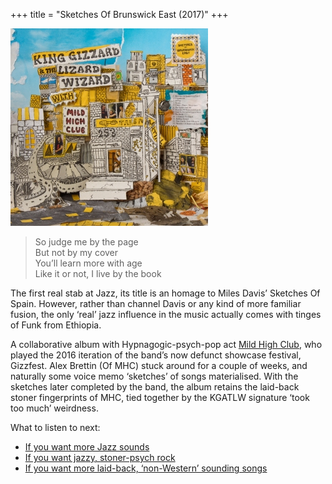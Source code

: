 +++
title = "Sketches Of Brunswick East (2017)"
+++

![album cover of Sketches Of Brunswick East](./cover.jpg)

> So judge me by the page  
> But not by my cover  
> You’ll learn more with age  
> Like it or not, I live by the book

The first real stab at Jazz, its title is an homage to Miles Davis’ Sketches Of Spain. However, rather than channel Davis or any kind of more familiar fusion, the only ‘real’ jazz influence in the music actually comes with tinges of Funk from Ethiopia.

A collaborative album with Hypnagogic-psych-pop act [Mild High Club](https://www.stonesthrow.com/artist/mildhighclub/), who played the 2016 iteration of the band’s now defunct showcase festival, Gizzfest. Alex Brettin (Of MHC) stuck around for a couple of weeks, and naturally some voice memo ‘sketches’ of songs materialised. With the sketches later completed by the band, the album retains the laid-back stoner fingerprints of MHC, tied together by the KGATLW signature ‘took too much’ weirdness.

What to listen to next:

*   [If you want more Jazz sounds](../changes)
*   [If you want jazzy, stoner-psych rock](../quarters)
*   [If you want more laid-back, ‘non-Western’ sounding songs](../float-along-fill-your-lungs)
